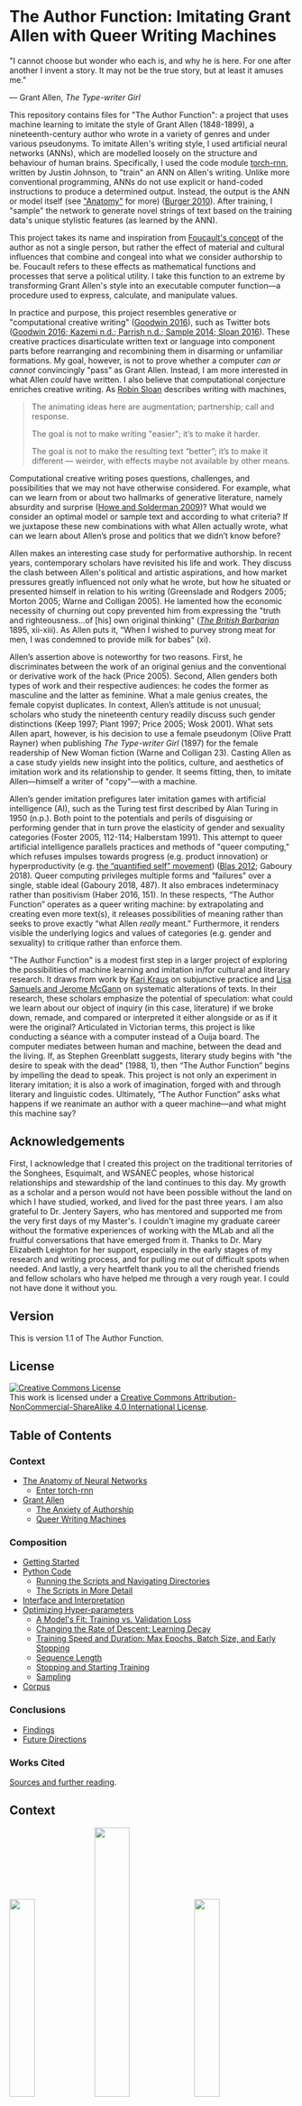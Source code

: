 # The Author Function: Imitating Grant Allen with Queer Writing Machines

"I cannot choose but wonder who each is, and why he is here. For one after another I invent a story. It may not be the true story, but at least it amuses me."

— Grant Allen, *The Type-writer Girl*

This repository contains files for "The Author Function": a project that uses machine learning to imitate the style of Grant Allen (1848-1899), a nineteenth-century author who wrote in a variety of genres and under various pseudonyms. To imitate Allen's writing style, I used artificial neural networks (ANNs), which are modelled loosely on the structure and behaviour of human brains. Specifically, I used the code module [torch-rnn](https://github.com/jcjohnson/torch-rnn), written by Justin Johnson, to "train" an ANN on Allen's writing. Unlike more conventional programming, ANNs do not use explicit or hand-coded instructions to produce a determined output. Instead, the output is the ANN or model itself (see ["Anatomy"](#the-anatomy-of-neural-networks) for more) ([Burger 2010](http://pages.cs.wisc.edu/~bolo/shipyard/neural/local.html)). After training, I "sample" the network to generate novel strings of text based on the training data's unique stylistic features (as learned by the ANN).

This project takes its name and inspiration from [Foucault's concept](http://www.english.upenn.edu/~cavitch/pdf-library/Foucault_Author.pdf) of the author as not a single person, but rather the effect of material and cultural influences that combine and congeal into what we consider authorship to be. Foucault refers to these effects as mathematical functions and processes that serve a political utility. I take this function to an extreme by transforming Grant Allen's style into an executable computer function—a procedure used to express, calculate, and manipulate values.

In practice and purpose, this project resembles generative or "computational creative writing" ([Goodwin 2016](https://medium.com/artists-and-machine-intelligence/adventures-in-narrated-reality-6516ff395ba3)), such as Twitter bots ([Goodwin 2016](https://medium.com/artists-and-machine-intelligence/adventures-in-narrated-reality-6516ff395ba3);[ Kazemi n.d.](http://tinysubversions.com/);[ Parrish n.d.](http://www.decontextualize.com);[ Sample 2014](https://medium.com/@samplereality/a-protest-bot-is-a-bot-so-specific-you-cant-mistake-it-for-bullshit-90fe10b7fbaa);[ Sloan 2016](https://www.robinsloan.com/notes/writing-with-the-machine/)). These creative practices disarticulate written text or language into component parts before rearranging and recombining them in disarming or unfamiliar formations. My goal, however, is not to prove whether a computer *can or cannot* convincingly "pass” as Grant Allen. Instead, I am more interested in what Allen *could* have written. I also believe that computational conjecture enriches creative writing. As [Robin Sloan](https://www.robinsloan.com/notes/writing-with-the-machine/) describes writing with machines,

>The animating ideas here are augmentation; partnership; call and response.
>
>The goal is not to make writing "easier"; it’s to make it harder.
>
>The goal is not to make the resulting text “better”; it’s to make it different — weirder, with effects maybe not available by other means.

Computational creative writing poses questions, challenges, and possibilities that we may not have otherwise considered. For example, what can we learn from or about two hallmarks of generative literature, namely absurdity and surprise ([Howe and Solderman 2009](http://hyperrhiz.io/hyperrhiz06/essays/the-aesthetics-of-generative-literature-lessons-from-a-digital-writing-workshop.html))? What would we consider an optimal model or sample text and according to what criteria? If we juxtapose these new combinations with what Allen actually wrote, what can we learn about Allen’s prose and politics that we didn’t know before?

Allen makes an interesting case study for performative authorship. In recent years, contemporary scholars have revisited his life and work. They discuss the clash between Allen's political and artistic aspirations, and how market pressures greatly influenced not only what he wrote, but how he situated or presented himself in relation to his writing (Greenslade and Rodgers 2005; Morton 2005; Warne and Colligan 2005). He lamented how the economic necessity of churning out copy prevented him from expressing the "truth and righteousness...of [his] own original thinking" ([*The British Barbarian*](https://archive.org/stream/britishbarbarian00allerich#page/n15/mode/2up) 1895, xii-xiii). As Allen puts it, “When I wished to purvey strong meat for men, I was condemned to provide milk for babes” (xi).

Allen’s assertion above is noteworthy for two reasons. First, he discriminates between the work of an original genius and the conventional or derivative work of the hack (Price 2005). Second, Allen genders both types of work and their respective audiences: he codes the former as masculine and the latter as feminine. What a male genius creates, the female copyist duplicates. In context, Allen’s attitude is not unusual; scholars who study the nineteenth century readily discuss such gender distinctions (Keep 1997; Plant 1997; Price 2005; Wosk 2001). What sets Allen apart, however, is his decision to use a female pseudonym (Olive Pratt Rayner) when publishing *The Type-writer Girl* (1897) for the female readership of New Woman fiction (Warne and Colligan 23). Casting Allen as a case study yields new insight into the politics, culture, and aesthetics of imitation work and its relationship to gender. It seems fitting, then, to imitate Allen—himself a writer of "copy"—with a machine.

Allen’s gender imitation prefigures later imitation games with artificial intelligence (AI), such as the Turing test first described by Alan Turing in 1950 (n.p.). Both point to the potentials and perils of disguising or performing gender that in turn prove the elasticity of gender and sexuality categories (Foster 2005, 112-114; Halberstam 1991). This attempt to queer artificial intelligence parallels practices and methods of "queer computing," which refuses impulses towards progress (e.g. product innovation) or hyperproductivity (e.g. [the “quantified self” movement](http://www.economist.com/node/21548493)) ([Blas 2012](http://www.zachblas.info/works/queer-technologies/); Gaboury 2018). Queer computing privileges multiple forms and “failures” over a single, stable ideal (Gaboury 2018, 487). It also embraces indeterminacy rather than positivism (Haber 2016, 151). In these respects, “The Author Function” operates as a queer writing machine: by extrapolating and creating even more text(s), it releases possibilities of meaning rather than seeks to prove exactly “what Allen *really* meant.” Furthermore, it renders visible the underlying logics and values of categories (e.g. gender and sexuality) to critique rather than enforce them.

"The Author Function" is a modest first step in a larger project of exploring the possibilities of machine learning and imitation in/for cultural and literary research. It draws from work by [Kari Kraus](http://www.digitalhumanities.org/dhq/vol/3/4/000069/000069.html) on subjunctive practice and [Lisa Samuels and Jerome McGann](https://search.proquest.com/docview/1297362478?pq-origsite=gscholar) on systematic alterations of texts. In their research, these scholars emphasize the potential of speculation: what could we learn about our object of inquiry (in this case, literature) if we broke down, remade, and compared or interpreted it either alongside or as if it were the original? Articulated in Victorian terms, this project is like conducting a séance with a computer instead of a Ouija board. The computer mediates between human and machine, between the dead and the living. If, as Stephen Greenblatt suggests, literary study begins with "the desire to speak with the dead" (1988, 1), then “The Author Function” begins by impelling the dead to speak. This project is not only an experiment in literary imitation; it is also a work of imagination, forged with and through literary and linguistic codes. Ultimately, “The Author Function” asks what happens if we reanimate an author with a queer machine—and what might this machine say?

## Acknowledgements

First, I acknowledge that I created this project on the traditional territories of the Songhees, Esquimalt, and WSÁNEĆ peoples, whose historical relationships and stewardship of the land continues to this day. My growth as a scholar and a person would not have been possible without the land on which I have studied, worked, and lived for the past three years. I am also grateful to Dr. Jentery Sayers, who has mentored and supported me from the very first days of my Master's. I couldn't imagine my graduate career without the formative experiences of working with the MLab and all the fruitful conversations that have emerged from it. Thanks to Dr. Mary Elizabeth Leighton for her support, especially in the early stages of my research and writing process, and for pulling me out of difficult spots when needed. And lastly, a very heartfelt thank you to all the cherished friends and fellow scholars who have helped me through a very rough year. I could not have done it without you.

## Version

This is version 1.1 of The Author Function.

## License

<a rel="license" href="http://creativecommons.org/licenses/by-nc-sa/4.0/"><img alt="Creative Commons License" style="border-width:0" src="https://i.creativecommons.org/l/by-nc-sa/4.0/88x31.png" /></a><br/></a>This work is licensed under a <a rel="license" href="http://creativecommons.org/licenses/by-nc-sa/4.0/">Creative Commons Attribution-NonCommercial-ShareAlike 4.0 International License</a>.

## Table of Contents

### Context
* [The Anatomy of Neural Networks](#the-anatomy-of-neural-networks)
  * [Enter torch-rnn](#enter-torch-rnn)
* [Grant Allen](#grant-allen)
  * [The Anxiety of Authorship](#the-anxiety-of-authorship)
  * [Queer Writing Machines](#queer-writing-machines)

### Composition
* [Getting Started](#getting-started)
* [Python Code](#python-code)
  * [Running the Scripts and Navigating Directories](#running-the-scripts-and-navigating-directories)
  * [The Scripts in More Detail](#the-scripts-in-more-detail)
* [Interface and Interpretation](#interface-and-interpretation)
* [Optimizing Hyper-parameters](#optimizing-hyper-parameters)
  * [A Model's Fit: Training vs. Validation Loss](#a-models-fit-training-vs-validation-loss)
  * [Changing the Rate of Descent: Learning Decay](#changing-the-rate-of-descent-learning-decay)
  * [Training Speed and Duration: Max Epochs, Batch Size, and Early Stopping](#training-speed-and-duration-max-epochs-batch-size-and-early-stopping)
  * [Sequence Length](#sequence-length)
  * [Stopping and Starting Training](#stopping-and-starting-training)
  * [Sampling](#sampling)
* [Corpus](#corpus)

### Conclusions
* [Findings](#findings)
* [Future Directions](#future-directions)

### Works Cited

[Sources and further reading](#works-cited-1).

## Context

<img src="images/Grant-Allensq.jpg" width="30%" /><img src="images/1-layers.png" width="35%" /><img src="images/typist.jpg" width="30%"/>
*Images: a portrait of Grant Allen (left), an illustration of a simple neural network's layers (centre), a typist typing with a Sholes typewriter (right)*

### The Anatomy of Neural Networks

This project uses [torch-rnn](https://github.com/jcjohnson/torch-rnn), a series of modules written for the Torch framework by Justin Johnson and based on Andrej Karpathy’s [char-rnn](https://github.com/karpathy/char-rnn) that generates text using artificial neural networks ("ANNs"). ANNs, which are loosely inspired by biological neural networks, consist of nodes that are grouped into layers, with nodes from one layer connected to other layers (see Figure 1).

<img src="images/1-layers.png" width="60%">

*Figure 1: Illustration of a neural network with arrows showing how information travels through it. Image by Colin M. Burnett, care of Wikimedia Commons.*
Whereas we might typically expect a program or algorithm to execute a list of instructions sequentially or line by line, the nodes in an ANN fire simultaneously (in parallel) across the connections between nodes and/or between layers. Figure 1 illustrates how this firing sequence, called "forward propagation," works over time, making its way from the input layer, through intervening layers, until it reaches the final, output layer. The more numerous or dense the hidden layers, the larger, more complex, and more powerful the ANN.

Before forward propagation begins, the ANN sets aside some "validation data" (more on this later) and assigns a weight to each connection or synapse. (For its initial pass, the network uses a random value.) As input values move through the layers, the ANN multiplies them by the synaptic weights and then calculates the sum total activation (see Figure 2).

![animation of forward propagation](images/2-forwardProp.gif)

*Figure 2: Animated GIF of forward propagation. Note the weight of each connection represented by W. Animation sampled from an animated GIF by Wil C.*
Forward propagation stops with the output layer. At this point, the ANN calculates the degree of error and then, in a process called "backpropagation," goes backwards through the layers and adjusts the weight of each connection to produce better results the next time. The network learns as it cycles through the data, propagating forwards and backwards and adjusting the weights accordingly. It improves its guesses by reducing or minimizing the error (the distance between its guess and the correct value) over time. With torch-rnn and other recurrent neural networks, the ANN learns from not only its previous guess and context (what comes before and after the target) but also a history of previous guesses and their contexts. This learning process is called “training” a neural network (see Figure 3).

![image alt text](images/3-fullProp.gif)

*Figure 3: Animated GIF of one full cycle of activation, including forward propagation and backpropagation. Animation sampled from a GIF by Wil C.*

Once the training process is complete, we can ask a trained ANN to generate a novel sequence—that is, to "sample" from the network—by running in forward propagation mode only, using the weights it learned while training.

#### Enter torch-rnn

![screenshot of torch-rnn main Github page](images/torch-rnn.png)

In May 2015, Andrej Karpathy published[ "The Unreasonable Effectiveness of Recurrent Neural Networks"](http://karpathy.github.io/2015/05/21/rnn-effectiveness/) and [the accompanying code](https://github.com/karpathy/char-rnn) online. Like its name suggests, char-rnn allows you to train an ANN on a corpus of your choosing and then generate novel text character by character, in two-character sets. Many others have adapted Karpathy's code or method for their own projects (e.g. Ross Goodwin's ["Narrated Reality"](https://medium.com/artists-and-machine-intelligence/adventures-in-narrated-reality-6516ff395ba3) project, Lars Hiller Eidnes'[ word-rnn](https://github.com/larspars/word-rnn), and Aaron Ng's[ Netflix synopsis generator](https://medium.com/aaronn/generating-netflix-synopses-with-a-recurrent-neural-network-e8aef791fdce)).

One such project is torch-rnn, a more efficient version of char-rnn that I adopted for "The Author Function." Like char-rnn, torch-rnn allows us to create, train, and sample ANNs on personal computers without advanced knowledge or formal training in Computer Science or statistics. Instead, we can adjust a list of settings, called flags or “hyper-parameters” (see[ “Optimizing Hyper-parameters”](https://github.com/jcjohnson/torch-rnn/blob/master/doc/flags.md)), to be used by the ANN when preprocessing, training, or sampling from the network.

Simply put, torch-rnn lets us imitate Grant Allen’s style (as calculated by the ANN) by training it on selected works available at[ Project Gutenberg](http://onlinebooks.library.upenn.edu/webbin/gutbook/author?name=Allen%2C%20Grant%2C%201848-1899) (see the "Corpus" folder for more). I then sample from the model to produce novel text (see Figure 4)—text that Allen did not write but could have (for more samples, see the Code subfolder).

*Figure 4: Pictures of samples written by the model, which has been fed the same two starting sentences in each case.*

*Sample 1*

![image alt text](images/4-sample1.png)

*Sample 2*

![image alt text](images/4-sample2.png)

*Sample 3*

![image alt text](images/4-sample3.png)

*Sample 4*

![image alt text](images/4-sample4.png)

### Grant Allen

Grant Allen (1848-1899) wrote short stories, novels, essays, scientific articles, and travel guides. He also published short stories under pen names such as J. Arbuthnot Wilson and Cecil Power, along with two novels, *The Type-writer Girl* (1897) and *Rosalba* (1899), under a cross-gendered pseudonym, Olive Pratt Rayner (Cotton and Van Arsdel 2004, n.p.). An extremely productive writer, he wrote more than thirty works of fiction in fifteen years. His most popular and lucrative achievement, *The Woman Who Did* depicts a young woman who struggles against gender conventions and refuses to marry based on her feminist objections to the institution of marriage. Although it could be read as sympathetic to women’s rights and emancipation, it attracted as much criticism and satire as it did popularity or economic success. For example, *Punch*, a popular and well-known satirical magazine, turned "The Woman Who..." into a catchphrase (Warne and Colligan 2005, 21-22).

In the latter half of the nineteenth century, Allen witnessed many social changes in literary production and circulation. Automation and technological innovations increased the sheer volume of print material while lowering costs. At the same time, cultural changes, such as strong emphasis on education and the rising middle class, meant that print material could reach far broader audiences than before. Although technological advances and decreasing costs made nineteenth-century books more accessible, they did not resolve cultural debates about who counts as an author and what counts as literature.

### The Anxiety of Authorship


Throughout his life and career, Allen was very self-conscious about and concerned with his own authorial identity and the performance thereof. Not only did he write under at least three pseudonyms on several occasions (Cotton and Van Arsdel 2004, n.p.), he also goes to great lengths to create a backstory for "Olive Pratt Rayner" ("Literary Notes"); dedicates "her" novels to a fictional husband and brother (Allen 7); and insists that no one know his identity as author until after his death ("News in Brief"). Vanessa Warne and Colette Colligan suggest that Allen's use of a cross-gender pseudonym and other writings reflect anxieties over writing as a male author in a genre with a mostly female audience.

![a backstory for Olive Pratt Rayner](images/5-literaryNotes.png)
*Figure 5: An posthumous note in* the Australasian *about "Olive Pratt Rayner."*

Allen’s cross-gendered pseudonym suggests that an author’s gender, as read or interpreted by their audience, is susceptible to being faked. In the context of performance and performativity, Allen’s cross-genderism recalls Butler’s reading of drag, which "plays upon the distinction between the anatomy of the performer and the gender that is being performed" to expose the instability of gender as a natural or essential characteristic (1999, 175). Allen’s pseudonym might well raise the same point, even if, in other respects, his politics seem problematic. For example, although Allen wrote explicitly in support of women’s rights and independence, many scholars note that he seemed unable to reconcile this support with his Darwinist emphasis on reproduction and motherhood (Atchison 2005; Cameron 2012).

Furthermore, Allen—like *The Type-writer Girl*’s protagonist, Juliet Appleton—struggled to write original, creative literature rather than merely churning out "copy" (for Appleton, this would be literal copies) in order to make a living (*The British Barbarians* 1895, vii-ix). In Allen’s time, or indeed even now, each type of work was also gendered. Starting as early as the 1870s, the latter half of the nineteenth century saw a boom in dictation and secretarial work, of the kind in which Appleton participates, and in in mechanical reproduction. Not only was the labour of reproduction (i.e. writing copies of texts or transcribing them) or duplication gendered female (Keep 1997, 401-403; Price 2005, 129), it was also separated from and held in lower esteem than the creative, intellectual labour of “true” authorship (Keep 1997; Plant 1997). Consider, for example, the case of Theodora Bosanquet (see Bosanquet in the [Works Cited](#works-cited-1)), who was previously known merely as one of Henry James’ secretaries, and whose creative contributions and rich intellectual life previously drew little attention (Thurschwell 1999). (For more on the subject of women as communication or literary mediaries, see Chun 2011; Galvan 2010; Price and Thurschwell 2005.) By this logic, a male author pursues an artistic vision while a female typist or copyist works for financial gain; a genius creates while a hack merely imitates.

Allen’s struggle to be taken seriously as a creative author rather than a hack (Morton 2005; Price 2005; Warne and Colligan 2005) puts him in a peculiar position vis-à-vis gender and labour. Although he identifies as a male author, the gender dynamics of nineteenth-century textual (re)production cast his work as feminine. Moreover, as Leah Price notes, Allen’s role in demonstrating the capabilities of a typewriter—of which he was one of the first early adopters—might also align him with other notable demonstrators: women that typewriter companies relied on to advertise and market their products (see Figure 6). Not quite masculine and yet not quite feminine, Allen inhabits a queer liminal position between the two.

![Lillian Sholes at a typewriter](images/6-lillianSholes.jpeg)

*Figure 6: Lillian Sholes, with one of her father's (Christopher Latham Sholes') experimental typewriters (ca. 1872). Image information from Wosk (p. 24), image care of the University of Wisconsin Digital Collections Center.*

### Queer Writing Machines

The rise of female secretarial work and mechanical reproduction in the last two decades of the nineteenth century accompanies a linguistic shift as well: as Price notes, "Until well into the twentieth century, a ‘type-writer’ could refer to the worker as easily as to her machine" (134). Allen’s own literary hack work, which aligned him with “clerical wage slaves” rather than true artists, suggests a similar conflation (137). The *Type-writer Girl* seems to be composed “on a typewriter, about a typewriter, and ostensibly by a typewriter” (138).

Allen’s extraordinary literary output made him something of a spectacle. As biographer Richard Le Gallienne writes about him,

>In the merely mechanical—but how important—matter of "turning out" his “copy”
>he was quite amazing. Anyone who stayed in his house will remember how his
>typewriter could be heard, as you crossed the hall, punctually beginning to
>click at nine every morning and, if you eavesdropped, you would seldom note a
>pause in its rapid clicking. (204)

Although Allen does not embody or inhabit the position of a woman in this context, he does at least test the elasticity of such gender categories. Furthermore, Allen's own struggle to assert his originality despite churning out his "'copy'"—the very same struggle Juliet Appleton grapples with in *The Type-writer Girl*—might have highlighted both the plight and lowered status of textual reproduction. Although it may not have been his intention, Allen’s work and performances of authorship nevertheless disturb the binary distinction between duplication and creative work, as well as their gendered inflections. To put it differently, Grant Allen was himself a queer writing machine.

Within the context of AI as writing machines, one of the most famous imitation games for AI is "the Turing test," in which a human interrogator converses with two participants, a human and an AI, and is then asked to identify who is human. If the interlocutor cannot identify who is who, then the AI is said to pass the test.

![the chatbot eliza](images/7-eliza.png)

*Figure 7: an image of a conversation with Eliza, one of the first "chatbots" (machines meant for simulating human conversation) ever made. Image care of Anna Szymcak (https://blog.infermedica.com/introduction-to-chatbots-in-healthcare/).*

However, Turing’s original imitation game is explicitly about *gender* imitation or performance (1950, [n.p.](http://www.loebner.net/Prizef/TuringArticle.html)). Instead of distinguishing between a human and AI, the interrogator tries to distinguish a man from a woman, where both participants try to convince the interrogator that they are female. Then Turing asks, "What will happen when a machine takes the part of [the man] in this game?" (1950, [n.p.](http://www.loebner.net/Prizef/TuringArticle.html)). For an AI to pass this version of the Turing Test, an AI tries to imitate a man imitating a woman—or, as Thomas Foster puts it, “the fake of a fake” (2005, 113). Thus, Allen’s gender imitation game  may presage Turing’s own imitation game.

## Composition

![Screenshot of torch-rnn Github page](images/8-torch-rnn.png)
*Figure 8: a screenshot of the torch-rnn Github page.*

### Getting Started
I ran torch-rnn on my personal laptop, which has a 64-bit Windows operating system and 8.00 GB of RAM (Random Access Memory). To simulate a Linux operating system, I used Bash on Ubuntu on Windows. Running torch-rnn requires a number of dependencies that are all listed on the[ torch-rnn page](https://github.com/jcjohnson/torch-rnn). You will need to install[ Python](https://www.python.org/) and[ Lua](https://www.lua.org/manual/5.3/readme.html) before installing[ Torch](http://torch.ch/). Note that the commands listed there are meant to be entered into a Linux command line (see[ "Getting to Know the Command Line"](https://www.davidbaumgold.com/tutorials/command-line/) by David Baumgold).

If you have Windows 10, I highly recommend using Bash on Ubuntu on Windows so that you can type the commands as is. (There are[ several](https://www.howtogeek.com/249966/how-to-install-and-use-the-linux-bash-shell-on-windows-10/)[ tutorials](https://msdn.microsoft.com/en-us/commandline/wsl/install_guide) on the web that walk you through installation.) If you have an older version of Windows, consider upgrading or installing a shell such as[ Cygwin](http://www.cygwin.com/),[ Babun](https://babun.github.io/), or[ win-bash](http://win-bash.sourceforge.net/). If you have a Mac, you can open the Terminal (command line interface) via Applications > Utilities > Terminal.

Installing and using a GPU (Graphics Processing Unit) is optional, and you have to first check if your computer meets the requirements. A GPU allows you to train your models much faster than on a CPU only, although there are some options for increasing performance with a CPU only (see "Optimizing Hyper-parameters").

Modelling and using a neural network consists of[ three steps](https://github.com/jcjohnson/torch-rnn): 

1. **Preprocessing**: running a Python script to prepare the data (a .txt file) for training (see the "Code" subsection for more on the scripts).

2. **Training**: running a script to train a neural network on your data.

3. **Sampling**: once the neural network has been trained, generating samples of text based on what the network learned.

During all three steps, you can configure what are called[ flags](https://github.com/jcjohnson/torch-rnn/blob/master/doc/flags.md) or hyper-parameters: settings you can use to tweak or optimize your model (see "Optimizing Hyper-parameters"), such as the size of each batch of data or the number of layers in the network.

### Python Code

#### Running the Scripts and Navigating Directories

This folder contains a number of Python scripts I used to prepare the corpus for modelling. As an overview, I followed these general steps to prepare the file:

1. Download the file into two locations: `samples/raw` and `samples/stripped`. The raw folder contains backup copies of the files (as they were when downloaded). (See ["Corpus"](#corpus) for more.)

2. In the `stripped` folder, open each file and remove all paratextual material—e.g.  copyright license, advertisements, and table of contents—that appears at the start or end of the file.

3. Once all the needed files have been stripped, run `cleanup.py`. `cleanup.py` reads every file and filters out unwanted lines and characters. Then it writes the results as one long string (i.e. without paragraph breaks or blank lines) in a file of the same name in the `oneString` folder. You can use `cleanup.py` for every .txt file in the folder or give it specific target files.

4. Run `mergeFiles.py` to create one long file by appending all the files in `oneString`, one after the other, with `merged.txt` as its output. You can also do this by copying and pasting the relevant code into `cleanup.py` and then cleaning up in the same step. merged.txt shouldn’t have any special characters such as & or ^ in it, or the next step will fail with an encoding error.

5. Begin the torch-rnn[ preprocessing steps](https://github.com/jcjohnson/torch-rnn#step-1-preprocess-the-data), then train and sample from the neural network.

Because the scripts are written in Python, they require downloading and installing Python to run. The scripts were written in Python 2.7. I have not tested them in other versions. See[ these instructions](https://en.wikibooks.org/wiki/A_Beginner%27s_Python_Tutorial/Installing_Python) for more on how to download and install Python. I designed and tested the scripts to run in[ Bash on Ubuntu on Windows 10](https://msdn.microsoft.com/en-us/commandline/wsl/about), a windows subsystem and interface that allows you to run command line code as if you had a Linux machine (if you have Windows, I highly recommend it since many of packages and instructions out there are written for the Linux command line anyway). Mac users can find a Linux command line with Terminal (Go to Applications/Utilities). If you want to run Python in the Windows command line, you will need to provide the file paths for Python like this:

```C:\Python27\python.exe C:\Users\Tiff\Documents\UVic\Classes\ENGL598\scripts\ cleanup.py```

Replace the second file path (C:…) with the file path to folder with the scripts in it.

To run the scripts, you will need to navigate to the scripts directory (i.e. the "scripts" folder). See[ this page](http://www.macworld.co.uk/feature/mac-software/how-use-terminal-on-mac-3608274/) for more on navigating directories in command line. The three commands you will need most often are (in Bash or Terminal):

```
cd [file path]/[name of folder] // change directory

ls // list all  files in current directory

cd .. // go up one level/directory
```

#### The Scripts in More Detail

`cleanup.py` deletes extraneous symbols/characters (e.g. &#124;,\_) and filters out paratextual material such as chapter headings and blank/empty lines. It returns the .txt file in one long string to the samples/oneString folder. You can change the name/location of the source folder (the input or corpus/stripped by default) or the destination folder (the output or `corpus/oneString` by default).

```
cd authorFunction/code
python cleanup.py
```

`keepLines.py` does the same thing as above but preserves paragraph breaks and spacing. (More specifically, it stitches the lines back together after splitting them.)

`mergeFiles.py` iterates through every file in `corpus/oneString` and writes its contents into a single file, `merged.txt`. Also contains the option to select (a list of) specific files.

```
cd authorFunction/code

python mergeFiles.py
```

`cleanup2.py` is a version of cleanup.py that I originally used for some[ files from archive.org](https://archive.org/search.php?query=creator%3A%22Allen%2C+Grant%2C+1848-1899%22) but did not actually use for this project. I chose Gutenberg files because the Gutenberg transcriptions were more accurate; the files from archive.org were full of OCR errors. However, `cleanup2.py` has some filters to correct and normalize common OCR errors.


### Interface and Interpreting Results

The goal of the training process is to minimize the loss value (a representation of the margin of error) and in particular validation loss, which represents how well a model predicts a sequence that was not included in the training data. When sampling(see below), you should probably use the checkpoint with the lowest validation loss since you want "a model that accurately predicts unknown character sequences, not just those it’s already seen" ([Goodwin n.p.](https://medium.com/artists-and-machine-intelligence/adventures-in-narrated-reality-6516ff395ba3)).

Once you start the training process, you will see something like Figure 9. 

![image alt text](images/9-interface.png)

*Figure 9: The interface for torch-rnn.*

From this interface, you can infer a number of characteristics:

**(Number of) Epoch(s):** An epoch is one full pass or cycle through the training data (i.e. your network has seen all of the samples at least once). The interface shows you the current epoch out of the total number of epochs (you can modify the total with the flag --max_epochs).

**Iteration(s):** The number of training iterations that the model runs, presented in the format current iteration / total iterations. The more complex your model, the more iterations it will need.

**Checkpoint:** Every 1000 iterations, torch-rnn saves a checkpoint from the model in the cv folder (e.g. cv/checkpoint_10000.t7). Once training is done, you can pick a checkpoint at which to sample the model.

**Loss:** Loss represents the error rate for the model. The goal of training is to minimize loss as much as possible.

**Training Loss:** This number represents how well the model predicts the training data. By default, the model prints training loss for every iteration.

**Validation Loss:** This number represents how well the model predicts data that was previously set aside before training. The model prints validation loss every thousand iterations for the entire network. The bigger your validation set (e.g. 0.1 or 10% of the total data vs. 0.2 or 20% of the total data), the longer this step will take.

### Optimizing Hyper-parameters

Although torch-rnn may make ANNs more accessible to non-specialists, optimizing the model to produce legible text can take a lot of time and trial-and-error. Neural networks like this one are "the ultimate ‘black boxes’. Apart from defining the general architecture of a network and perhaps initially seeding it with . . . random numbers, the user has no other role than to feed it input and watch it train and await the output" ([Burger n.d., n.p.](http://pages.cs.wisc.edu/~bolo/shipyard/neural/local.html)) However, hyper-parameters can be used  to adjust the architecture of the network, reduce the loss value, and produce a better model. You can use this[ list of flags](https://github.com/jcjohnson/torch-rnn/blob/master/doc/flags.md) to modify the hyper-parameters. In the following sections, I discuss a number of tips for the training and sampling process that I have compiled and synthesized from different sources.

It can be helpful to first train on smaller bits of information (but at least 1 MB ([Karpathy 2016 n.p.](https://github.com/karpathy/char-rnn))) to get a feel for how the hyper-parameters work before training larger models, which take more time. It is also helpful in the beginning to abort models that are not working well (Ctrl/Cmd + C) instead of letting the model run; that way, you can test more quickly a different set of hyper-parameters. You can also pause a command with Ctrl/Cmd + Z and resume with fg + Enter.

#### A Model’s "Fit": Training Loss vs. Validation Loss

As I said before, the goal of training is to minimize both types of loss, which should decrease over time as the model works its way through the data. If you were to plot the loss through time, it would initially decrease quickly and then gradually slow down as it approaches minimal loss. For more information on gradient descent, see[ Tejani](https://alykhantejani.github.io/a-brief-introduction-to-gradient-descent/) (2016). See ["Gradient Clipping"](#changing-the-rate-of-descent:-learning-decay) for more on how to adjust the gradient itself.

![Graph showing gradient descent](images/10-gradientDescent.gif)

*Figure 10: Graph illustrating gradient descent as the arrow travels towards a minimum loss point. Animation care of Lijia Yu (http://vis.supstat.com/2013/03/gradient-descent-algorithm-with-r/)*

In practice, the gradient is not quite so smooth and can fluctuate even as the overall trend slopes downward. I recommend copying and pasting the information printed at every checkpoint into a blank Excel document so you can keep track of (training and validation) loss values and whether they are increasing or decreasing over time. This documentation can be useful not only for deciding which checkpoint to sample but also to judge (by looking at the relationship between training and validation loss) if a model is underfitting or overfitting.

There are four possible scenarios:

1. If validation loss is consistently very similar or (almost equal) to training loss, your network may be **underfitting**: that is, your model is not predicting the training or validation data very well (see[ Brownlee](https://machinelearningmastery.com/overfitting-and-underfitting-with-machine-learning-algorithms/) 2016 for more). To fix it, increase `-rnn_size` or `-num_layers` or even `-seq_length` (Karpathy 2016 n.p.).

2. If training loss is consistently* much lower* than validation loss, the model is **overfitting**, meaning your model is learning "too well" and starting to memorize sequences instead of predicting them ([Brownlee](https://machinelearningmastery.com/overfitting-and-underfitting-with-machine-learning-algorithms/) 2016, n.p.). Overfitting actually makes the model’s prediction less accurate by introducing errors into your data (Brownlee). To fix it, you can decrease the model size (using `-rnn_size` or `-num_layers`), increase dropout (-dropout), or stop the model early (press `Ctrl/Cmd + Z` in the command line to abort commands). The latter is known as "early stopping" ([Bengio](https://arxiv.org/pdf/1206.5533.pdf) 2012;[ Perchelt](http://page.mi.fu-berlin.de/prechelt/Biblio/stop_tricks1997.pdf) 1997).

3. If validation loss is consistently slightly higher than your training loss, then your model has a **good fit**.

4. If validation loss is consistently and significantly lower than your training loss, then **the fit is unknown** ([cdeterman](https://stats.stackexchange.com/questions/187335/validation-error-less-than-training-error) 2015). This outcome is unusual because it means that your model is predicting completely new information better than the information on which it is trained. Increasing the size of the model seems to decrease the likelihood of an unknown fit.

As an overall strategy, Karpathy recommends deliberately overfitting a model and then using different dropout values to get a better fit ([Karpathy 2016 n.p.](https://github.com/karpathy/char-rnn)).

#### Changing the Rate of Descent: Learning Decay

As previously stated, the loss value can be plotted along a decreasing gradient. Torch-rnn allows you to adjust the gradient using the flags `-lr_decay_every`, `-lr_decay_factor`, and `-grad_clip` (see[torch-rnn flags](https://github.com/jcjohnson/torch-rnn/blob/master/doc/flags.md#training) for definitions and details). A common way to smooth the gradient is gradient clipping, which normalizes values that stray out of an accepted range (Grosse). If your loss fluctuates a lot, you can increase/adjust gradient clipping to decrease the bouncing.

`-lr_decay_every` and `-lr_decay_factor` affect the shape of the gradient. Increasing these numbers will make the gradient steeper while decreasing them will do the opposite. In practice, it is best to strike a balance between the two. If the curve is too steep, then the loss will plateau and not decrease as much as it could have if the curve were more gradual; however, if the curve is too gradual or shallow, then the model will take a lot of time to train (see Figure 11) ([Udacity](https://www.udacity.com/course/deep-learning--ud730) n.d., n.p.).

![Graph of learning gradients](images/11-gradientGraph.png)

*Figure 11: Graph of different learning gradients and how loss changes over time. Screenshot of a video by Udacity:(https://www.udacity.com/course/deep-learning--ud730).*

#### Training Speed and Duration: Max Epochs, Batch Size, and Early Stopping

`-max_epochs` controls how many rounds or passes the network makes at the data. Larger values lengthen the training process. One common practice is to deliberately overfit the network but stop the training process just before the loss begins to increase again (i.e. stop the network before it becomes less accurate). You can do this by lowering `-max_epochs` to cut off the gradient at a particular place or stopping the training process manually.

`-batch_size` specifies the number of training examples in one pass of forward/backward propagation. Lower batch sizes can appear to radically increase computation speed, but they also increase the variance of the loss value (i.e. the loss value appears to bounce up and down) ([Bengio](https://arxiv.org/pdf/1206.5533.pdf) 9). As a consequence, it may take more iterations to decrease noticeably and in turn increase computation time. I find it faster and better overall to go with a small batch size (40 or below) and then increase it and/or refine other hyper-parameters in later iterations.

Early stopping refers to the practice of stopping or cutting off the training process before the network begins to overfit and lose accuracy (Bengio). If you chart the validation loss over time while overfitting, it will create a parabola-type shape; loss falls to a certain point and then begins to rise again as the network becomes too specific, losing its ability to generalize features to new data. With early stopping, we stop or cut off the training process at the "sweet spot," where loss was the lowest, and sample from the corresponding checkpoint.

#### Sequence Length

As it works its way through the data, the model looks "backwards" at the context preceding the current character to make better predictions. Sequence length specifies how far back the model will look. At larger `-seq_length` values, the network will be able to find broader patterns across a string of characters where the current step might depend on a step much further back. Consider, for example, trying to predict the last word in "the clouds are in the *sky*" vs. “I grew up in France . . . I speak perfect *French*” ([Olah n.p.](http://colah.github.io/posts/2015-08-Understanding-LSTMs/)). Increasing `seq_length` will also increase the total number of iterations.

#### Stopping and Starting Training

Training a network may take a lot of time (hours or, more likely, days). At any point, we can interrupt or abort the training process by typing `Cntrl/Cmd + z`. This can be particularly helpful when using the Early Stopping technique (see ["Training Speed and Duration"](#training-speed-and-duration-max-epochs-batch-size-and-early-stopping)); change parameters partway through; or if you want to shut down your computer or put it in standby/sleep mode. To (re)start the training process, use the `-init_from` flag and, optionally, the `reset iteration` tag.


#### Sampling

You can also make use of hyper-parameters when sampling the model. For example, you can specify the length of the sample (-length) as well as seed the model a bit of "start text": the resulting sample will then  As Goodwin writes, the model will produce better results if you seed it with “a high quality sample of output from the model you’re seeding” that is approximately equal to the sequence length you set during training” (2016, n.p.).

You can also adjust the "temperature" to use while sampling. Temperature influences the variance of a sample and represents how much creative risk a model takes (Goodwin 2016, n.p.). For example, with a low temperature, a model will be more conservative and likely to repeat words and/or syntactic structures it found in the training data, usually with little punctuation. Conversely, a high temperature yields more variable (“noisy”) but less sensical samples with relatively more punctuation.

### Corpus

This corpus consists of 31 .txt files downloaded from[ this Project Gutenberg page](http://onlinebooks.library.upenn.edu/webbin/gutbook/author?name=Allen%2C%20Grant%2C%201848-1899) compiled by[ the Online Books Page and John Mark Ockerbloom](http://onlinebooks.library.upenn.edu/). I chose the Gutenberg files for their availability and accurate transcriptions. I chose only single-author books and did not include Allen’s travel guides.

The corpus is organized into three different folders: "raw" (the state they were when downloaded), "stripped" (devoid of paratextual material), and “oneString” (rewritten into one long sequence of characters without line breaks or carriage returns). See "Code" for more information on how the files and folders relate to each other or their context of use.

## Conclusions

### Findings


The resulting samples of the model are still fairly nonsensical and unlikely to be mistaken for a human author anytime soon. However, this is not necessarily a flaw or failure; absurdity is for many writers a defining feature of generative or computational creative work. As with most, if not all, generative literature, a significant number of samples is required to produce something meaningful.

*Figure 12: A comparison of two samples: one produced with a low temperature (bottom) and one with a high temperature (top).*

![Low temperature sample](images/12-tempSampL) ![High temperature sample](images/12-tempSampH)

Put differently, sampling is a balancing act between variance—what we might consider more surprising or creative—and coherence—what we recognize as the logical or grammatical structure of English. Occasionally, the model will also produce non-words such as "cleeds" or "tade," although I am not clear what exactly causes this result or whether it can be influenced through training or preprocessing. I find these non-words interesting because they suggest that the model can produce novel "words" rather than be restricted to a pre-defined dictionary.

In the future, the model would likely produce much better results if I fed it more data. However, I would likely need an effective way to correct for OCR errors, or else compile a sufficiently large dataset with relatively few and/or inconsistent errors. Most available transcriptions of Allen's work (e.g. through archive.org and Hathi Trust) contain a significant number of errors that could influence training, especially if the total corpus is not particularly large. Goodwin discusses other techniques, such as resequencing paragraphs according to word frequency or simplifying proper names/nouns[ (2016, n.p.)](https://medium.com/artists-and-machine-intelligence/adventures-in-narrated-reality-part-ii-dc585af054cb). I have not tried these techniques, but they may be fruitful.

### Future Directions

Like *The Woman Who Did*, much of Allen’s work deals with themes of gender and women’s rights in particular. For example, *The Type-writer Girl* features a headstrong female protagonist who is determined to support herself financially and chooses not to marry in spite of her love interest’s affections. However, Allen’s own gender politics are both controversial and contested in current scholarship (Atchison 2005; Cameron 2012; Heilmann 2004; Price 2005). If we were to interpret the samples from the writing machine alongside—or even as if they were—the original, this process might tell us something new about either Allen’s gender politics or, more broadly, gender politics in the late nineteenth century. For example, what happens when a female character makes different choices than she does in the source text? How might that change or inform our assumptions and reading of the original? Or, what if the text contradicts something about Allen’s career or politics that we would consider factual? Or, what would we do when the generated text begins to comment on or critique itself?

Furthermore, we might link gender imitation in "The Author Function" to gender performativity. Often associated with the work of Judith Butler, performativity refers to the repetition or performance of a gender ideal that, despite all attempts, is never realized as authentic. Similarly, “The Author Function”  operates as an imitation without an original: it automates the performance of authorship in search of novel conceptions of gender that congeal over time and through repetition. Although a full discussion of gender is outside the scope of this project, it’s worth considering how “The Author Function” might productively speak to queer (histories of) computing. To return to the Turing test and gender imitation, Foster argues that “the artificiality of gender identity provides an analogy for artificial intelligence, or its discursive performance” (2005, 113). Or, as Wayne Koestenbaum says more pithily, “one can acquire reality only by faking it” (1990, 182). Automating the performance of gender with “The Author Function” may create (gender) imitations that invert or critique cultural and computational logics, even as they rely on said conventions to be legible as critique. That is, queer computing is about embracing indeterminacy, contradictions, and possibilities-—that which exceeds or resists computation-—by and with computation itself. From this perspective, imitation moves beyond rote repetition to become a creative endeavour in its own right. It demands and achieves some measure of originality even as it “passes” as a convincing duplicate of something else.

Following the footsteps of critics such as Kari Krauss, Daniela Rosner, Lisa Samuels, and Jerome McGann, "The Author Function" asks us to speculate about possible, plausible, probable, and preferable (or not) scenarios (Candy 2010; Dunne and Raby 5) by building them out of bits and bytes of text. Inasmuch as this project is a study of histories of gender, imitation work, and artificial intelligence, let us not forget that its underlying software is literally forward-thinking: given one letter or character, the algorithm makes an educated guess about which character is likely to follow. By analogy, the speculations of a queer machine such as “The Author Function” is entwined with the study of literature, media, or culture today. For what is the job of cultural critique if not to reckon with the past while imagining for the future?

## Works Cited

Allen, Grant. *The Type-writer Girl.* C. Arthur Pearson, 1897. [https://archive.org/stream/cihm_05084#page/n5/mode/2up](https://archive.org/stream/cihm_05084#page/n5/mode/2up)

Atchison, Heather. "Grant Allen, Spencer and Darwin." *Grant Allen: Literature and Cultural Politics at the Fin de Siècle*. Ashgate, 2005, pp. .

Barthes, Roland. "The Death of the Author." *Image / Music / Text.* Translated by Stephen Heath. Hill and Wang, 1977, pp. 142-7. [http://artsites.ucsc.edu/faculty/Gustafson/FILM%20162.W10/readings/barthes.death.pdf](http://artsites.ucsc.edu/faculty/Gustafson/FILM%20162.W10/readings/barthes.death.pdf). Accessed 14 Nov. 2018.

Bengio, Yoshua. "Practical Recommendations for Gradient-Based Training of Deep Architectures." *ArXiv.org.*, 16 Sept. 2012, [https://arxiv.org/pdf/1206.5533.pdf](https://arxiv.org/pdf/1206.5533.pdf). Accessed 14 Nov. 2018.

Blas, Zach. "Queer Technologies 2007-12." *Zach Blas.* [http://www.zachblas.info/](http://www.zachblas.info/). Accessed 14 Nov. 2018.

Bosanquet, Theodora. *Henry James at Work*. Edited by Lyall Harris Powers, University of Michigan Press, 2006.

Brownlee, Jason. "Overfitting and Underfitting With Machine Learning Algorithms." *Machine Learning Mastery*, 21 Mar. 2016, [https://machinelearningmastery.com/overfitting-and-underfitting-with-machine-learning-algorithms/](https://machinelearningmastery.com/overfitting-and-underfitting-with-machine-learning-algorithms/). Accessed 14 Nov. 2018.

Burger, Josef. "A Basic Introduction To Neural Networks." 4 Nov. 2010, [http://pages.cs.wisc.edu/~bolo/shipyard/neural/local.html](http://pages.cs.wisc.edu/~bolo/shipyard/neural/local.html). Accessed 14 Nov. 2018.

Butler, Judith. *Gender Trouble: Feminisim and the Subversion of Identity.* Routledge, 1990.

Cameron, S. Brooke. "Sister of the Type: the Feminist Collective in Grant Allen’s The 

Type-writer Girl." *Victorian Literature and Culture*, no. 40, 2012, pp. 229-244.

Candy, Stuart. *The Futures of Everyday Life: Politics and the Design of Experiential Scenarios.* Dissertation, University of Hawai‘i AT Mānoa, 2010, [https://cmudesignfiction.files.wordpress.com/2013/02/68901075-candy-2010-the-futures-of-everyday-life-copy.pdf](https://cmudesignfiction.files.wordpress.com/2013/02/68901075-candy-2010-the-futures-of-everyday-life-copy.pdf). Accessed 14 Nov. 2018.

Cdeterman. "Answer to ‘Validation Error less than training error?’" *Cross Validated*, 18 Dec. 2015, Stack Overflow, [https://stats.stackexchange.com/questions/187335/validation-error-less-than-training-error](https://stats.stackexchange.com/questions/187335/validation-error-less-than-training-error). Accessed 14 Nov. 2018.

"(Charles) Grant Blairfindie Allen (1848-1899)." Cotton, J.S. and rev. Rosemary T. Van Arsdel. *Oxford Dictionary of National Biography*, Oxford University Press, 2004; online edn, April 2016, [http://www.oxforddnb.com.ezproxy.library.uvic.ca/view/article/373](http://www.oxforddnb.com.ezproxy.library.uvic.ca/view/article/373). Accessed 14 Nov. 2018.

Chun, Wendy Hui Kyong. "On Sourcery and Source Codes." *Programmed Visions*, MIT Press, 2011, pp.19-54.

Dunne, Anthony and Fiona Raby. *Speculative Everything: Design, Fiction, and Social Dreaming*. MIT Press, 2013.

Foster, Thomas. "The Sex Appeal of the Inorganic: Posthuman Narratives and the Construction of Desire." *The Souls of Cyberfolk: Posthumanism as Vernacular Theory*, University of Minnesota Press, 2005, pp. 81-114.

Foucault, Michel. "What is an Author?" *Aesthetics, Method, and Epistemology.* Edited by James D. Faubion. New Press, 1998. Translated by Robert Hurley et al. *Essential Works of Foucault, 1954-1984.* [http://www.english.upenn.edu/~cavitch/pdf-library/Foucault_Author.pdf](http://www.english.upenn.edu/~cavitch/pdf-library/Foucault_Author.pdf). Accessed 14 Nov. 2018.

Gaboury, Jacob. "Critical Unmaking, or Queer Computation as a Radical Practice." *The Routledge Companion to Media Studies*. Routledge, 2018, pp.483-491. (forthcoming)

Galvan, Jill. *The Sympathetic Medium: Feminine Channeling, the Occult, and Communication Technologies, 1859-1919*. Cornell UP, 2010.

Greenblatt, Stephen. *Shakespearean Negotiations: the Circulation of Social Energy in Renaissance England.* University of California Press, 1988.

Greenslade, William and Terence Rodgers. "Resituating Grant Allen: Writing, Radicalism, and Modernity." *Grant Allen: Literature and Cultural Politics at the Fin de Siècle*. Ashgate, 2005, pp. 1-23.

Goodwin, Ross. "Adventures in Narrated Reality: New forms & interfaces for written language, enabled by machine intelligence." *Artists and Machine Intelligence*, *Medium.com*, [https://medium.com/artists-and-machine-intelligence/adventures-in-narrated-reality-6516ff395ba36ff395ba3](https://medium.com/artists-and-machine-intelligence/adventures-in-narrated-reality-6516ff395ba36ff395ba3). Accessed 14 Nov. 2018.

Grosse, Roger. "Lecture 15: Exploding and Vanishing Gradients." 29 Jul. 2016, [http://www.cs.toronto.edu/~rgrosse/courses/csc321_2017/readings/L15%20Exploding%20and%20Vanishing%20Gradients.pdf](http://www.cs.toronto.edu/~rgrosse/courses/csc321_2017/readings/L15%20Exploding%20and%20Vanishing%20Gradients.pdf). Accessed 14 Nov. 2018.

Haber, Benjamin. "The Queer Ontology of Digital Method." *Women’s Studies Quarterly*, vol. 44, no. 3 & 4, 2016, pp. 150-169.

Halberstam, Judith. "Automating Gender: Postmodern Feminism in the Age of the Intelligent Machine." *Feminist Studies*, vol. 17, no. 3, 1991, pp. 439-459.

Heilmann, Ann. *Anti-Feminism in the Victorian Novel*. Thoemmes Continuum, 2004.

Howe, Daniel C. and A. Braxton Soderman. "The Aesthetics of Generative Literature: Lessons from a Digital Writing Workshop." *Hyperrhiz*, no. 6, Fall 2009, edited by Dene Grigar, [http://hyperrhiz.io/hyperrhiz06/essays/the-aesthetics-of-generative-literature-lessons-from-a-digital-writing-workshop.html](http://hyperrhiz.io/hyperrhiz06/essays/the-aesthetics-of-generative-literature-lessons-from-a-digital-writing-workshop.html). Accessed 14 Nov. 2018.

Karpathy, Andrej. "char-rnn," *Github.com*, 30 Apr. 2016, [https://github.com/karpathy/char-rnn](https://github.com/karpathy/char-rnn). Accessed 14 Nov. 2018.

Kazemi, Darius. *Tiny Subversions*, n.d., [http://tinysubversions.com/](http://tinysubversions.com/). Accessed 14 Nov. 2018.

Keep, Christopher. "The Cultural Work of the Type-Writer Girl." *Victorian Studies*, vol. 40, no. 3, 1997, pp. 401-425.

Koestenbaum, Wayne. *Engendering Men: the Question of Male Feminist Criticism*. Routledge, 1990.

Kraus, Kari. "Conjectural Criticism: Computing Past and Future Texts." *Digital Humanities Quarterly*, vol. 3, no. 4, 2009, n.p., [http://www.digitalhumanities.org/dhq/vol/3/4/000069/000069.html](http://www.digitalhumanities.org/dhq/vol/3/4/000069/000069.html). Accessed 14 Nov. 2018.

Le Gallienne, Richard. "Grant Allen." *Attitudes and Avowals with Some Retrospective Reviews*. John Lane Co., 1910, pp. 167-211.

"Literary Notes." *The Australasian* [Melbourne, Australia], 16 Dec. 1899, issue 1759, p. 1402.

Morton, Peter. *"The Busiest Man in England": Grant Allen and the Writing Trade, 1875-1900*. Palgrave Macmillan, 2005.

"News in Brief." *The Evening News* [Portsmouth, England], 27 Oct. 1899, issue 6981, p. 2.

Ockerbloom, John Mark. "Project Gutenberg titles by Grant Allen, (Allen, Grant, 1848-1899)." *The Online Books Page*, n.d., [http://onlinebooks.library.upenn.edu/webbin/gutbook/author?name=Allen%2C%20Grant%2C%201848-1899](http://onlinebooks.library.upenn.edu/webbin/gutbook/author?name=Allen%2C%20Grant%2C%201848-1899). Accessed 14 Nov. 2018.

Olah, Christopher. "Understanding LSTM Networks," *colah's blog*, 27 Aug. 2015, [http://colah.github.io/posts/2015-08-Understanding-LSTMs/](http://colah.github.io/posts/2015-08-Understanding-LSTMs/). Accessed 14 Nov. 2018.

Parrish, Allison. *Decontextualize: Allison Parrish: words and projects*, 2016, [www.decontextualize.com](www.decontextualize.com). Accessed 14 Nov. 2018.

Perchelt, Lutz. "Early stopping—but when?" *Neural Networks: Tricks of the Trade*,Springer, pp 55-69. [http://page.mi.fu-berlin.de/prechelt/Biblio/stop_tricks1997.pdf](http://page.mi.fu-berlin.de/prechelt/Biblio/stop_tricks1997.pdf). Accessed 14 Nov. 2018.

Plant, Sadie. *Zeroes and Ones: Digital Women and the New Technoculture*. Fourth Estate, 1997.

Price, Leah. "Grant Allen's Impersonal Secretaries." *Grant Allen: Literature and Cultural Politics at the* Fin de Siècle. Greenslade and Rodgers, pp. 129-142.

Price, Leah and Pamela Thurschwell. * Literary Secretaries/Secretarial Culture.* Routledge, 2004.

Rosner, Daniela K. *Design as Inquiry*. n.d., [http://www.danielarosner.com/](http://www.danielarosner.com/). Accessed 14 Nov. 2018.

Sample, Mark. "A protest bot is a bot so specific you can’t mistake it for bullshit: A Call for Bots of Conviction." *Medium.com*, 30 May 2014, [https://medium.com/@samplereality/a-protest-bot-is-a-bot-so-specific-you-cant-mistake-it-for-bullshit-90fe10b7fbaa](https://medium.com/@samplereality/a-protest-bot-is-a-bot-so-specific-you-cant-mistake-it-for-bullshit-90fe10b7fbaa). Accessed 14 Nov. 2018.

Samuels, Lisa and Jerome McGann. "Deformance and Interpretation." *New Literary History*, vol. 30, no. 1, 1999, pp. 25-26. [http://www2.iath.virginia.edu/jjm2f/old/deform.html](http://www2.iath.virginia.edu/jjm2f/old/deform.html). Accessed 14 Nov. 2018.

Sloan, Robin. "Writing with the machine." *Robinsloan.com*, n.d., 

[https://www.robinsloan.com/notes/writing-with-the-machine/](https://www.robinsloan.com/notes/writing-with-the-machine/). Accessed 14 Nov. 2018.

Tejani, Alykhan. "A Brief Introduction To Gradient Descent," *alykhantejani.com,* 1 Oct. 2016, [https://alykhantejani.github.io/a-brief-introduction-to-gradient-descent/](https://alykhantejani.github.io/a-brief-introduction-to-gradient-descent/). Accessed 14 Nov. 2018.

Thurschwell, Pamela. "Henry James and Theodora Bosanquet: On the Typewriter, In the Cage, at the Ouija Board." *Textual Practice*, vol. 13, no. 1, pp.5-23.

Turing, Alan. "Computing Machinery and Human Intelligence." *Mind*, no. 59, 1950, pp.433-460, [www.loebner.net/Prizef/TuringArticle.html](www.loebner.net/Prizef/TuringArticle.html). Accessed 14 Nov. 2018.

Warne, Vanessa and Colette Colligan. "The Man Who Wrote a New Woman Novel: Grant Allen’s ‘The Woman Who Did’ and the Gendering of New Woman Authorship." *Victorian Literature and Culture*, vol. 33, no. 1, 2005, pp. 21-46.

Wosk, Julie. Women and the Machine: Representations from the Spinning Wheel to the Electronic Age. John Hopkins UP, 2001.